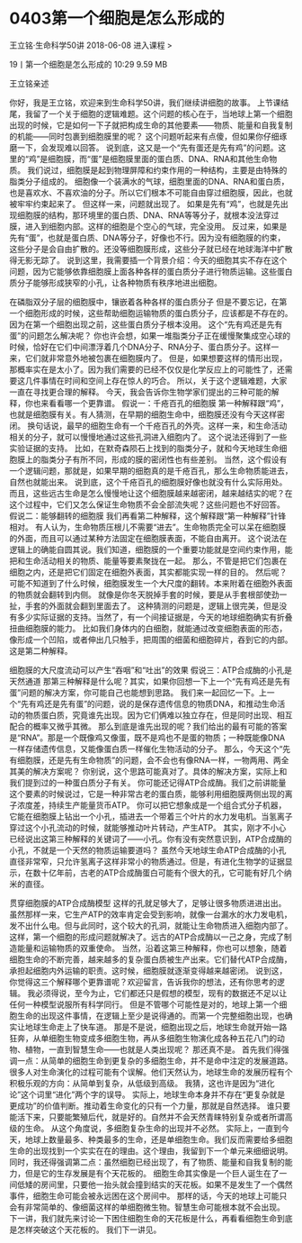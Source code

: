 # 0403第一个细胞是怎么形成的


王立铭·生命科学50讲
2018-06-08
进入课程 >

19丨第一个细胞是怎么形成的
10:29 9.59 MB

王立铭亲述

你好，我是王立铭，欢迎来到生命科学50讲，我们继续讲细胞的故事。
上节课结尾，我留了一个关于细胞的逻辑难题。这个问题的核心在于，当地球上第一个细胞出现的时候，它是如何一下子就把构成生命的其他要素——物质、能量和自我复制的机能——同时包裹到细胞膜里的呢？
这个问题听起来有点傻，但如果你仔细琢磨一下，会发现难以回答。
说到底，这又是一个“先有蛋还是先有鸡”的问题。这里的“鸡”是细胞膜，而“蛋”是细胞膜里面的蛋白质、DNA、RNA和其他生命物质。
我们说过，细胞膜是起到物理屏障和约束作用的一种结构，主要是由特殊的脂类分子组成的。
细胞像一个装满水的气球，细胞里面的DNA、RNA和蛋白质，也是喜欢水、不喜欢油的分子。所以它们根本不可能自由穿过细胞膜，因此，也就被牢牢约束起来了。
但这样一来，问题就出现了。
如果是先有“鸡”，也就是先出现细胞膜的结构，那环境里的蛋白质、DNA、RNA等等分子，就根本没法穿过膜，进入到细胞内部。这样的细胞是个空心的气球，完全没用。
反过来，如果是先有“蛋”，也就是蛋白质、DNA等分子，好像也不行。因为没有细胞膜的约束，这些分子是会自由扩散的。还没等细胞膜形成，这些分子就已经在地球海洋中扩散得无影无踪了。
说到这里，我需要插一个背景介绍：今天的细胞其实不存在这个问题，因为它能够依靠细胞膜上面各种各样的蛋白质分子进行物质运输。这些蛋白质分子能够形成狭窄的小孔，让各种物质有秩序地进出细胞。

在磷脂双分子层的细胞膜中，镶嵌着各种各样的蛋白质分子
但是不要忘记，在第一个细胞形成的时候，这些帮助细胞运输物质的蛋白质分子，应该都是不存在的。因为在第一个细胞出现之前，这些蛋白质分子根本没用。
这个“先有鸡还是先有蛋”的问题怎么解决呢？
你也许会想，如果一堆脂类分子正在缓慢聚集成空心球的时候，恰好在它们中间漂浮着几个DNA分子、RNA分子、蛋白质分子。这样一来，它们就非常意外地被包裹在细胞膜内了。
但是，如果想要这样的情形出现，那概率实在是太小了。因为我们需要的已经不仅仅是化学反应上的可能性了，还需要这几件事情在时间和空间上存在惊人的巧合。
所以，关于这个逻辑难题，大家一直在寻找更合理的解释。
今天，我会告诉你生物学家们提出的三种可能的解释，你也来看看哪一个更靠谱。
假说一：千疮百孔的细胞膜
第一种解释跟“鸡”，也就是细胞膜有关。有人猜测，在早期的细胞生命中，细胞膜还没有今天这样密闭。
换句话说，最早的细胞生命有一个千疮百孔的外壳。这样一来，和生命活动相关的分子，就可以慢慢地通过这些孔洞进入细胞内了。
这个说法还得到了一些实验证据的支持。
比如，在默奇森陨石上找到的脂类分子，就和今天地球生命细胞膜上的脂类分子有所不同，形成的膜的密闭性也有些差别。
当然，这个假设有一个逻辑问题，那就是，如果早期的细胞真的是千疮百孔，那么生命物质能进去，自然也就能出来。
说到底，这个千疮百孔的细胞膜好像也就没有什么实际用处。而且，这些远古生命是怎么慢慢地让这个细胞膜越来越密闭，越来越结实的呢？在这个过程中，它们又怎么保证生命物质不会全部流失呢？这些问题也不好回答。
假说二：能够翻转的细胞膜
我们再看第二种解释，这个解释跟“第一种解释”针锋相对。
有人认为，生命物质压根儿不需要“进去”。生命物质完全可以呆在细胞膜的外面，而且可以通过某种方法固定在细胞膜表面，不能自由离开。
这个说法在逻辑上的确能自圆其说。我们知道，细胞膜的一个重要功能就是空间约束作用，能把和生命活动相关的物质、能量等要素聚拢在一起。
那么，不管是把它们包裹在细胞之内，还是把它们固定在细胞外表面，其实都能实现一样的目的。
然后呢？可能不知道到了什么时候，细胞膜发生一个大尺度的翻转。本来附着在细胞外表面的物质就会翻转到内侧。
就像是你冬天脱掉手套的时候，要是从手套根部使劲一扯，手套的外面就会翻到里面去了。
这种猜测的问题是，逻辑上很完美，但是没有多少实际证据的支持。当然了，有一个间接证据是，今天的地球细胞确实有折叠扭曲细胞膜的能力。
比如我们身体内的白细胞，就能通过改变细胞表面的形态，像形成一个凹陷，或者伸出几只触手，把周围的细菌和细胞碎片，吞到它的内部。这是第二种解释。

细胞膜的大尺度流动可以产生“吞咽”和“吐出”的效果
假说三：ATP合成酶的小孔是天然通道
那第三种解释是什么呢？其实，如果你回想一下上一个“先有鸡还是先有蛋”问题的解决方案，你可能自己也能想到思路。
我们来一起回忆一下。上一个“先有鸡还是先有蛋”的问题，说的是保存遗传信息的物质DNA，和推动生命活动的物质蛋白质，究竟谁先出现。因为它们俩难以独立存在，但是同时出现、相互配合的概率又微乎其微。
那么到底是谁先出现的呢？我们给出的最有可能的答案是“RNA”。那是一个既像鸡又像蛋，既不是鸡也不是蛋的物质；一种既能像DNA一样存储遗传信息，又能像蛋白质一样催化生物活动的分子。
那么，今天这个“先有细胞膜，还是先有生命物质”的问题，会不会也有像RNA一样，一物两用、两全其美的解决方案呢？
你别说，这个思路可能真对了。具体的解决方案，实际上和我们提到过的一种蛋白质分子有关。
你可能还记得ATP合成酶。我们之前讲能量这个要素的时候说过，它是一种非常古老的蛋白质，能够利用细胞膜两侧出现的离子浓度差，持续生产能量货币ATP。
你可以把它想象成是一个组合式分子机器，它能在细胞膜上钻出一个小孔，插进去一个带着三个叶片的水力发电机。当氢离子穿过这个小孔流动的时候，就能够推动叶片转动，产生ATP。
其实，刚才不小心已经说出这第三种解释的关键词了——小孔。你有没有突然意识到，ATP合成酶的小孔，不就是一个天然的物质运输要道吗？
虽然今天地球生命ATP合成酶的小孔直径非常窄，只允许氢离子这样非常小的物质通过。但是，有进化生物学的证据显示，在数十亿年前，古老的ATP合成酶蛋白可能有个很大的孔，它可能有好几个纳米的直径。

贯穿细胞膜的ATP合成酶模型
这样的孔就足够大了，足够让很多物质进进出出。虽然那样一来，它生产ATP的效率肯定会受到影响，就像一台漏水的水力发电机，发不出什么电。但与此同时，这个较大的孔洞，就能让生命物质进入细胞内部了。
这样，第一个细胞的形成问题就解决了。远古的ATP合成酶以一己之身，完成了制造能量和运输物质的双重使命。
当然，沿着这第三种解释，你也可以想象，随着细胞生命的不断完善，越来越多的复杂蛋白质被生产出来。它们替代ATP合成酶，承担起细胞内外运输的职责。这时候，细胞膜就逐渐变得越来越密闭。
说到这，你觉得这三个解释哪个更靠谱呢？欢迎留言，告诉我你的想法，还有你思考的逻辑。
我必须得说，至今为止，它们都还只是假想的模型，现有的数据还不足以让任何一种模型说服所有科学同行。
但是不管哪个可能性是对的，地球上第一个细胞生命的出现这件事情，在逻辑上至少是说得通的。而第一个完整细胞出现，也确实让地球生命走上了快车道。
那是不是说，细胞出现之后，地球生命就开始一路狂奔，从单细胞生物变成多细胞生物，再从多细胞生物演化成各种五花八门的动物、植物，一直到智慧生命——也就是人类出现呢？
那还真不是。
首先我们得强调一点：从简单的细胞生命到更复杂的多细胞生命，并不是命中注定的发展道路。
很多人对生命演化的过程可能有个误解。他们天然认为，地球生命的发展历程有个积极乐观的方向：从简单到复杂，从低级到高级。
我猜，这也许是因为“进化论”这个词里“进化”两个字的误导。
实际上，地球生命本身并不存在“更复杂就是更成功”的价值判断。推动着生命变化的只有一个力量，那就是自然选择。
谁只要能活下来，只要能繁殖后代，就是好的。自然并不会天然青睐特别复杂或者所谓高级的生命。
从这个角度说，多细胞复杂生命的出现并不必然。
实际上，一直到今天，地球上数量最多、种类最多的生命，还是单细胞生命。我们反而需要给多细胞生命的出现找到一个实实在在的理由。这个理由，我留到下一个单元来细细说明。
同时，我还得强调第二点：虽然细胞已经出现了，有了物质、能量和自我复制的能力，但是它的生存发展是有个天花板的。
细胞生命其实像是一个巨人诞生在了一间低矮的房间里，只要他一抬头就会撞到结实的天花板。如果不是发生了一个偶然事件，细胞生命可能会被永远困在这个房间中。
那样的话，今天的地球上可能只会有非常简单的、像细菌这样的单细胞微生物。智慧生命可能根本就不会出现。
下一讲，我们就先来讨论一下困住细胞生命的天花板是什么，再看看细胞生命到底是怎样突破这个天花板的。
我们下一讲见。